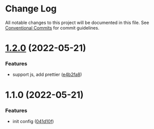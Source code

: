 # Change Log

All notable changes to this project will be documented in this file.
See [Conventional Commits](https://conventionalcommits.org) for commit guidelines.

# [1.2.0](https://github.com/taoliujun/npm-packages/compare/@taoliujun/eslint@1.1.0...@taoliujun/eslint@1.2.0) (2022-05-21)


### Features

* support js, add prettier ([e4b2fa8](https://github.com/taoliujun/npm-packages/commit/e4b2fa8177e0e7e0890add1e191673e41f5f0e33))





# 1.1.0 (2022-05-21)


### Features

* init config ([041d10f](https://github.com/taoliujun/npm-packages/commit/041d10f536ce1cd4175944fb57fc21ed08631690))
